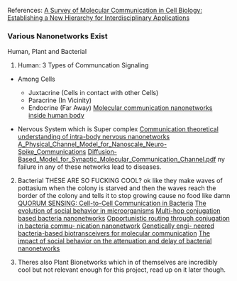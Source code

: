 References:
[A Survey of Molecular Communication in
Cell Biology: Establishing a New Hierarchy for
Interdisciplinary Applications](2009.00090v1.pdf) 

### Various Nanonetworks Exist
Human, Plant and Bacterial

1. Human: 3 Types of Communcation Signaling
- Among Cells
    - Juxtacrine (Cells in contact with other Cells)
    - Paracrine (In Vicinity)
    - Endocrine (Far Away)
    [Molecular communication nanonetworks
inside human body](1-s2.0-S187877891100055X-main.pdf) 

- Nervous System which is Super complex
[Communication theoretical understanding of intra-body nervous
nanonetworks](J62.pdf) 
[A_Physical_Channel_Model_for_Nanoscale_Neuro-Spike_Communications](A_Physical_Channel_Model_for_Nanoscale_Neuro-Spike_Communications.pdf)
[Diffusion-Based_Model_for_Synaptic_Molecular_Communication_Channel.pdf](Diffusion-Based_Model_for_Synaptic_Molecular_Communication_Channel.pdf) ny failure in any of these networks lead to diseases.



2. Bacterial 
THESE ARE SO FUCKING COOL?
ok like they make waves of pottasium when the colony is starved and then the waves reach the border of the colony and tells it to stop growing cause no food like damn
[QUORUM SENSING: Cell-to-Cell Communication in Bacteria](https://doi.org/10.1146/annurev.cellbio.21.012704.131001) 
[The evolution of social behavior in microorganisms](crespi2001.pdf)
[Multi-hop conjugation based bacteria nanonetworks](balasubramaniam2013.pdf)
[Opportunistic routing through conjugation in bacteria commu-
nication nanonetwork](10.1016@j.nancom.2011.10.003.pdf)
[Genetically engi-
neered bacteria-based biotransceivers for molecular communication](unluturk2015.pdf)
[The impact of social behavior on the attenuation and delay of bacterial nanonetworks](unluturk2016.pdf)

3. Theres also Plant Bionetworks which in of themselves are incredibly cool but not relevant enough for this project, read up on it later though.


